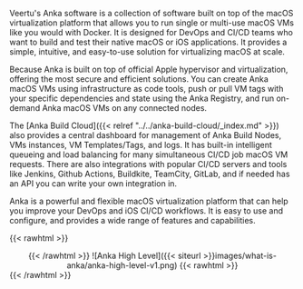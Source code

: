 ---
---

Veertu's Anka software is a collection of software built on top of the macOS virtualization platform that allows you to run single or multi-use macOS VMs like you would with Docker. It is designed for DevOps and CI/CD teams who want to build and test their native macOS or iOS applications. It provides a simple, intuitive, and easy-to-use solution for virtualizing macOS at scale.

Because Anka is built on top of official Apple hypervisor and virtualization, offering the most secure and efficient solutions. You can create Anka macOS VMs using infrastructure as code tools, push or pull VM tags with your specific dependencies and state using the Anka Registry, and run on-demand Anka macOS VMs on any connected nodes.

The [Anka Build Cloud]({{< relref "../../anka-build-cloud/_index.md" >}}) also provides a central dashboard for management of Anka Build Nodes, VMs instances, VM Templates/Tags, and logs. It has built-in intelligent queueing and load balancing for many simultaneous CI/CD job macOS VM requests. There are also integrations with popular CI/CD servers and tools like Jenkins, Github Actions, Buildkite, TeamCity, GitLab, and if needed has an API you can write your own integration in.

Anka is a powerful and flexible macOS virtualization platform that can help you improve your DevOps and iOS CI/CD workflows. It is easy to use and configure, and provides a wide range of features and capabilities.

{{< rawhtml >}}<center>{{< /rawhtml >}}
![Anka High Level]({{< siteurl >}}images/what-is-anka/anka-high-level-v1.png)
{{< rawhtml >}}</center>{{< /rawhtml >}}

